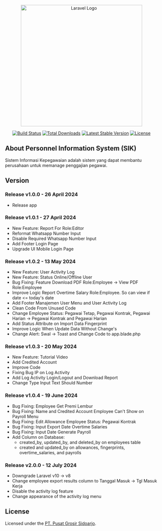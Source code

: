 <p align="center"><a href="https://sik.pusatgrosirsidoarjo.com" target="_blank"><img src="https://raw.githubusercontent.com/laravel/art/master/logo-lockup/5%20SVG/2%20CMYK/1%20Full%20Color/laravel-logolockup-cmyk-red.svg" width="400" alt="Laravel Logo"></a></p>

<p align="center">
<a href="https://github.com/laravel/framework/actions"><img src="https://github.com/laravel/framework/workflows/tests/badge.svg" alt="Build Status"></a>
<a href="https://packagist.org/packages/laravel/framework"><img src="https://img.shields.io/packagist/dt/laravel/framework" alt="Total Downloads"></a>
<a href="https://packagist.org/packages/laravel/framework"><img src="https://img.shields.io/packagist/v/laravel/framework" alt="Latest Stable Version"></a>
<a href="https://packagist.org/packages/laravel/framework"><img src="https://img.shields.io/packagist/l/laravel/framework" alt="License"></a>
</p>

## About Personnel Information System (SIK)

Sistem Informasi Kepegawaian adalah sistem yang dapat membantu perusahaan untuk memanage penggajian pegawai.

## Version

### Release **v1.0.0** - 26 April 2024

- Release app

### Release **v1.0.1** - 27 April 2024

- New Feature: Report For Role:Editor
- Reformat Whatsapp Number Input
- Disable Required Whatsapp Number Input
- Add Footer Login Page
- Upgrade UI Mobile Login Page

### Release **v1.0.2** - 13 May 2024

- New Feature: User Activity Log
- New Feature: Status Online/Offline User
- Bug Fixing: Feature Download PDF Role:Employee -> View PDF Role:Employee
- Improve Logic Report Overtime Salary Role:Employee. So can view if date <= today's date
- Add Footer Manajemen User Menu and User Activity Log
- Clean Code From Unused Code
- Change Employee Status: Pegawai Tetap, Pegawai Kontrak, Pegawai Harian -> Pegawai Kontrak and Pegawai Harian
- Add Status Attribute on Import Data Fingerprint
- Improve Logic When Update Data Without Change's
- Change Alert: Swal -> Toast and Change Code to app.blade.php

### Release **v1.0.3** - 20 May 2024

- New Feature: Tutorial Video
- Add Credited Account
- Improve Code
- Fixing Bug IP on Log Activity
- Add Log Activity Login/Logout and Download Report
- Change Type Input Text Should Number

### Release **v1.0.4** - 19 June 2024

- Bug Fixing: Employee Get Premi Lembur
- Bug Fixing: Name and Credited Account Employee Can't Show on Payroll Menu
- Bug Fixing: Edit Allowance Employee Status: Pegawai Kontrak
- Bug Fixing: Input Export Date Overtime Salaries
- Bug Fixing: Input Date Generate Payroll
- Add Column on Database:
  - created_by, updated_by, and deleted_by on employees table
  - created and updated_by on allowances, fingerprints, overtime_salaries, and payrolls

### Release **v2.0.0** - 12 July 2024

- Downgrade Laravel v10 -> v8
- Change employee export results column to Tanggal Masuk -> Tgl Masuk Kerja
- Disable the activity log feature
- Change appearance of the activity log menu

## License

Licensed under the [PT. Pusat Grosir Sidoarjo](https://pusatgrosirsidoarjo.com).

